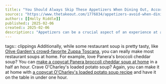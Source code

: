```yaml
---
title:: "You Should Always Skip These Appetizers When Dining Out, According To Chefs - The Takeout"
source:: "https://www.thetakeout.com/1776834/appetizers-avoid-when-dining-out/"
author:: [[Holly Riddle]]
published:: 2025-02-06
created:: 2025-02-06
description:: "Appetizers can be a crucial aspect of an experience at a restaurant, but there are a number of these dishes that chefs recommend against ordering."
---
```


tags:: clippings
Additionally, while some restaurant soup is pretty tasty, like [Olive Garden's crowd-favorite Zuppa Toscana](https://www.thetakeout.com/1746126/best-olive-garden-soup-zuppa-toscana/), you can really make most restaurant soups at home. For example, love Panera's broccoli cheddar soup? You can [make a copycat Panera broccoli cheddar soup at home](https://www.thetakeout.com/1717406/copycat-panera-broccoli-cheddar-soup-recipe/) in a half an hour. Crave O'Charley's loaded potato soup? Again, you can make it at home with [a copycat O'Charley's loaded potato soup recipe](https://www.mashed.com/437478/copycat-ocharleys-loaded-potato-soup-recipe/) and have it on the table in under one hour.
